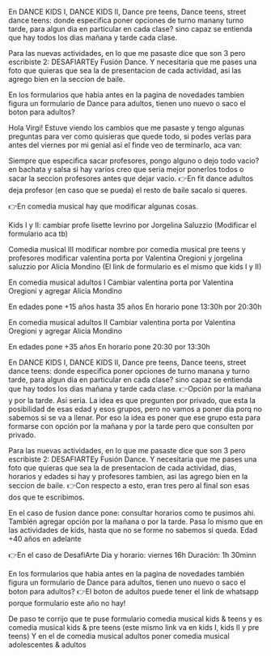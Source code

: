 
En DANCE KIDS I, DANCE KIDS II, Dance pre teens, Dance teens, street dance teens:
donde especifica poner opciones de turno manany turno tarde, para algun dia en particular en cada clase? sino capaz se entienda que hay todos los dias mañana y tarde cada clase.

Para las nuevas actividades, en lo que me pasaste dice que son 3 pero escribiste 2: DESAFIARTEy Fusión Dance. Y necesitaria que me pases una foto que quieras que sea la de presentacion de cada actividad, asi las agrego bien en la seccion de baile.

En los formularios que habia antes en la pagina de novedades tambien figura un formulario de Dance para adultos, tienen uno nuevo o saco el boton para adultos?



Hola Virgi! Estuve viendo los cambios que me pasaste y tengo algunas preguntas para ver como quisieras que quede todo, si podes verlas para antes del viernes por mi genial asi el finde veo de terminarlo, aca van:

Siempre que especifica sacar profesores, pongo alguno o dejo todo vacio? en bachata y salsa si hay varios creo que seria mejor ponerlos todos o sacar la seccion profesores antes que dejar vacio.
👉En fit dance adultos deja profesor (en caso que se pueda) el resto de baile sacalo si queres.

👉En comedia musical hay que modificar algunas cosas. 

Kids I y II: cambiar profe lisette levrino por Jorgelina Saluzzio
(Modificar el formulario aca tb)

Comedia musical III modificar nombre por comedia musical pre teens y profesores modificar valentina porta por Valentina Oregioni y jorgelina saluzzio por Alicia Mondino 
(El link de formulario es el mismo que kids I y II)

En comedia musical adultos I
Cambiar valentina porta por Valentina Oregioni y agregar Alicia Mondino

En edades pone +15 años hasta 35 años
En horario pone 13:30h por 20:30h

En comedia musical adultos II
Cambiar valentina porta por Valentina Oregioni y agregar Alicia Mondino

En edades pone +35 años
En horario pone 20:30 por 13:30h

En DANCE KIDS I, DANCE KIDS II, Dance pre teens, Dance teens, street dance teens:
donde especifica poner opciones de turno manana y turno tarde, para algun dia en particular en cada clase? sino capaz se entienda que hay todos los dias mañana y tarde cada clase.
👉Opción por la mañana y por la tarde. Asi seria.
La idea es que pregunten por privado, que esta la posibilidad de esas edad y esos grupos, pero no vamos a poner dia porq no sabemos si se va a llenar. Por eso la idea es poner que ese grupo esta para formarse con opción por la mañana y por la tarde pero que consulten por privado. 

Para las nuevas actividades, en lo que me pasaste dice que son 3 pero escribiste 2: DESAFIARTEy Fusión Dance. Y necesitaria que me pases una foto que quieras que sea la de presentacion de cada actividad, dias, horarios y edades si hay y profesores tambien, asi las agrego bien en la seccion de baile.
👉Con respecto a esto, eran tres pero al final son esas dos que te escribimos.

En el caso de fusion dance pone: consultar horarios como te pusimos ahi. También agregar opción por la mañana o por la tarde.
Pasa lo mismo que en las actividades de kids, hasta que no se forme no sabemos si queda. 
Edad +40 años en adelante

👉En el caso de DesafiArte 
Dia y horario: viernes 16h
Duración: 1h 30minn

En los formularios que habia antes en la pagina de novedades también figura un formulario de Dance para adultos, tienen uno nuevo o saco el boton para adultos?
👉El boton de adultos puede tener el link de whatsapp porque formulario este año no hay!

De paso te corrijo que te puse formulario comedia musical kids & teens y es comedia musical kids & pre teens (este mismo link va en kids I, kids II y pre teens)
Y en el de comedia musical adultos poner comedia musical adolescentes & adultos
